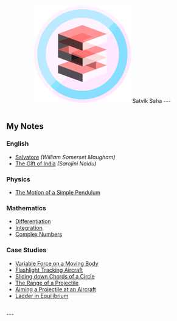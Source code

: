 <link href="https://file.myfontastic.com/kUVLXKmpzM24jFhpdaJJyT/icons.css" rel="stylesheet">
<link rel="stylesheet" href="styles.css">
<link rel="shortcut icon" type="image/x-icon" href="favicon.ico">
<script src="quotes.js"></script>

<center>
	<img class="logo" src="images/cube.png" alt="Cube"/>
Satvik Saha
---
<div id="qtext"></div>
<div id="qauthor"></div>
</center>
<br>

<script type="text/javascript">
	document.title='Satvik Saha'
	showQuote();
</script>

## My Notes

### English
* [Salvatore](english/salvatore.html) *(William Somerset Maugham)*
* [The Gift of India](english/gift.html) *(Sarojini Naidu)*

### Physics
* [The Motion of a Simple Pendulum](physics/pendulum.html)

### Mathematics
* [Differentiation](math/differentiation.html)
* [Integration](math/integration.html)
* [Complex Numbers](math/complex.html)

### Case Studies
* [Variable Force on a Moving Body](studies/variableForce.pdf)
* [Flashlight Tracking Aircraft](studies/flashlight.pdf)
* [Sliding down Chords of a Circle](studies/sliding.pdf)
* [The Range of a Projectile](studies/projectile.pdf)
* [Aiming a Projectile at an Aircraft](studies/aircraftTarget.pdf)
* [Ladder in Equilibrium](studies/ladderSlip.pdf)

<br>
---
<center>
	<a id="social" href="mailto:sahasatvik@gmail.com"><i class="icon icon-gmail"></i></a>
	<a id="social" href="https://www.quora.com/profile/Satvik-Saha"><i class="icon icon-quora"></i></a>
	<a id="social" href="https://medium.com/@sahasatvik"><i class="icon icon-medium"></i></a>
	<a id="social" href="https://github.com/sahasatvik/"><i class="icon icon-github"></i></a>
	<a id="social" href="http://stackoverflow.com/users/5589030/satvik-saha"><i class="icon icon-stack-overflow"></i></a>
	<a id="social" href="https://en.lichess.org/@/sahasatvik"><i class="icon icon-lichess"></i></a>
	<a id="social" href="mailto:sahasatvik@outlook.com"><i class="icon icon-outlook"></i></a>
</center>